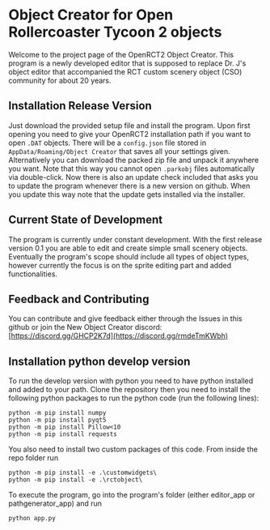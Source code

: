# Object Creator for Open Rollercoaster Tycoon 2 objects

Welcome to the project page of the OpenRCT2 Object Creator. This program is a newly developed editor that is supposed to replace Dr. J's object editor that accompanied the RCT custom scenery object (CSO) community for about 20 years.

## Installation Release Version
Just download the provided setup file and install the program. Upon first opening you need to give your OpenRCT2 installation path if you want to open `.DAT` objects. There will be a `config.json` file stored in `AppData/Roaming/Object Creator` that saves all your settings given. Alternatively you can download the packed zip file and unpack it anywhere you want. Note that this way you cannot open `.parkobj` files automatically via double-click.
Now there is also an update check included that asks you to update the program whenever there is a new version on github. When you update this way note that the update gets installed via the installer.

## Current State of Development
The program is currently under constant development. With the first release version 0.1 you are able to edit and create simple small scenery objects. Eventually the program's scope should include all types of object types, however currently the focus is on the sprite editing part and added functionalities.

## Feedback and Contributing
You can contribute and give feedback either through the Issues in this github or join the New Object Creator discord: [https://discord.gg/GHCP2K7d](https://discord.gg/rmdeTmKWbh)

## Installation python develop version
To run the develop version with python you need to have python installed and added to your path. Clone the repository then you need to install the following python packages to run the python code (run the following lines):

```
python -m pip install numpy 
python -m pip install pyqt5 
python -m pip install Pillow<10
python -m pip install requests
```

You also need to install two custom packages of this code. 
From inside the repo folder run

```
python -m pip install -e .\customwidgets\
python -m pip install -e .\rctobject\
```

To execute the program, go into the program's folder (either editor_app or pathgenerator_app) and run

```
python app.py
```







